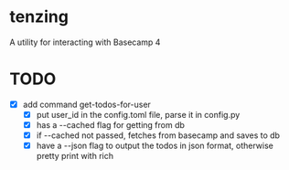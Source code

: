 # tenzing

A utility for interacting with Basecamp 4


# TODO
- [X] add command get-todos-for-user 
    - [X] put user_id in the config.toml file, parse it in config.py
    - [X] has a --cached flag for getting from db
    - [X] if --cached not passed, fetches from basecamp and saves to db
    - [X] have a --json flag to output the todos in json format, otherwise pretty print with rich

